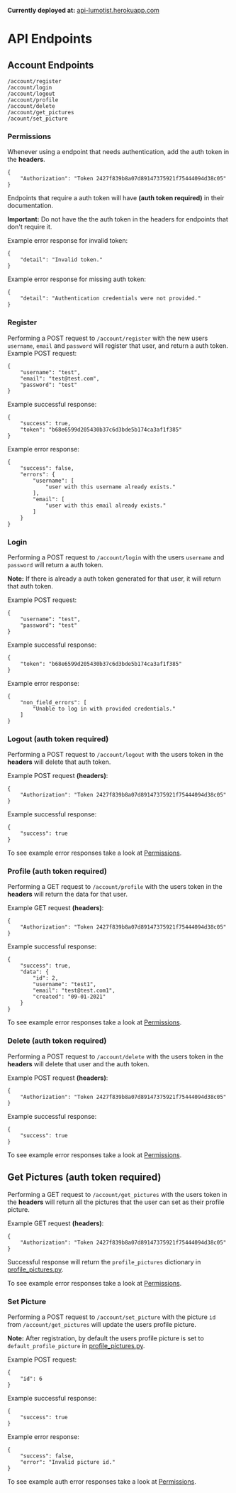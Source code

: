 **Currently deployed at:** [api-lumotist.herokuapp.com](https://api-lumotist.herokuapp.com])

# API Endpoints
## Account Endpoints
	/account/register
	/account/login
	/account/logout
	/account/profile
	/account/delete
	/account/get_pictures
	/acount/set_picture

### Permissions
Whenever using a endpoint that needs authentication, add the auth token in the **headers**.

	{
	    "Authorization": "Token 2427f839b8a07d89147375921f75444094d38c05"
	}

Endpoints that require a auth token will have **(auth token required)** in their documentation.

**Important:** Do not have the the auth token in the headers for endpoints that don't require it.

Example error response for invalid token:

	{
	    "detail": "Invalid token."
	}

Example error response for missing auth token:

	{
	    "detail": "Authentication credentials were not provided."
	}

### Register
Performing a POST request to `/account/register` with the new users `username`, `email` and `password` will register that user, and return a auth token.
Example POST request:

	{
	    "username": "test",
	    "email": "test@test.com",
	    "password": "test"
	}

Example successful response:

	{
	    "success": true,
	    "token": "b68e6599d205430b37c6d3bde5b174ca3af1f385"
	}

Example error response:

	{
	    "success": false,
	    "errors": {
	        "username": [
	            "user with this username already exists."
	        ],
	        "email": [
	            "user with this email already exists."
	        ]
	    }
	}

### Login
Performing a POST request to `/account/login` with the users `username` and `password` will return a auth token.

**Note:** If there is already a auth token generated for that user, it will return that auth token.

Example POST request:

	{
	    "username": "test",
	    "password": "test"
	}

Example successful response:

	{
	    "token": "b68e6599d205430b37c6d3bde5b174ca3af1f385"
	}

Example error response:

	{
	    "non_field_errors": [
	        "Unable to log in with provided credentials."
	    ]
	}

### Logout **(auth token required)**
Performing a POST request to `/account/logout` with the users token in the **headers** will delete that auth token.

Example POST request **(headers)**:

	{
	    "Authorization": "Token 2427f839b8a07d89147375921f75444094d38c05"
	}

Example successful response:

	{
	    "success": true
	}

To see example error responses take a look at [Permissions](https://github.com/lumotist/backend#permissions).

### Profile **(auth token required)**
Performing a GET request to `/account/profile` with the users token in the **headers** will return the data for that user.

Example GET request **(headers)**:

	{
	    "Authorization": "Token 2427f839b8a07d89147375921f75444094d38c05"
	}

Example successful response:

	{
	    "success": true,
	    "data": {
	        "id": 2,
	        "username": "test1",
	        "email": "test@test.com1",
	        "created": "09-01-2021"
	    }
	}

To see example error responses take a look at [Permissions](https://github.com/lumotist/backend#permissions).

### Delete **(auth token required)**
Performing a POST request to `/account/delete` with the users token in the **headers** will delete that user and the auth token.

Example POST request **(headers)**:

	{
	    "Authorization": "Token 2427f839b8a07d89147375921f75444094d38c05"
	}

Example successful response:

	{
	    "success": true
	}

To see example error responses take a look at [Permissions](https://github.com/lumotist/backend#permissions).

## Get Pictures **(auth token required)**
Performing a GET request to `/account/get_pictures` with the users token in the **headers** will return all the pictures that the user can set as their profile picture.

Example GET request **(headers)**:

	{
	    "Authorization": "Token 2427f839b8a07d89147375921f75444094d38c05"
	}

Successful response will return the `profile_pictures` dictionary in [profile_pictures.py](https://github.com/lumotist/backend/blob/master/account/profile_pictures.py).

To see example error responses take a look at [Permissions](https://github.com/lumotist/backend#permissions).

### Set Picture
Performing a POST request to `/account/set_picture` with the picture `id` from `/account/get_pictures` will update the users profile picture.

**Note:** After registration, by default the users profile picture is set to `default_profile_picture` in [profile_pictures.py](https://github.com/lumotist/backend/blob/master/account/profile_pictures.py).

Example POST request:

	{
	    "id": 6
	}

Example successful response:

	{
	    "success": true
	}

Example error response:

	{
	    "success": false,
	    "error": "Invalid picture id."
	}

To see example auth error responses take a look at [Permissions](https://github.com/lumotist/backend#permissions).
